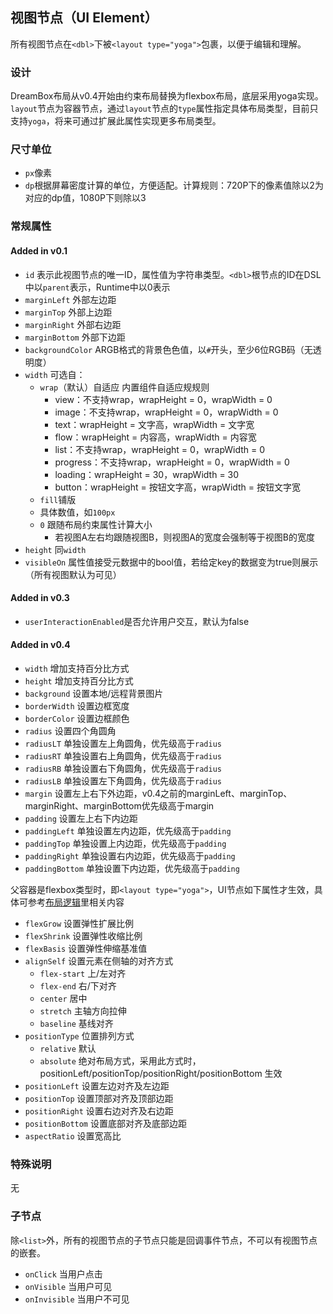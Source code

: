 ## 视图节点（UI Element）

所有视图节点在`<dbl>`下被`<layout type="yoga">`包裹，以便于编辑和理解。

### 设计

DreamBox布局从v0.4开始由约束布局替换为flexbox布局，底层采用yoga实现。`layout`节点为容器节点，通过`layout`节点的`type`属性指定具体布局类型，目前只支持`yoga`，将来可通过扩展此属性实现更多布局类型。

### 尺寸单位

- `px`像素
- `dp`根据屏幕密度计算的单位，方便适配。计算规则：720P下的像素值除以2为对应的dp值，1080P下则除以3

### 常规属性

#### Added in v0.1

- `id` 表示此视图节点的唯一ID，属性值为字符串类型。`<dbl>`根节点的ID在DSL中以`parent`表示，Runtime中以0表示
- `marginLeft` 外部左边距
- `marginTop` 外部上边距
- `marginRight` 外部右边距
- `marginBottom` 外部下边距
- `backgroundColor` ARGB格式的背景色色值，以`#`开头，至少6位RGB码（无透明度）
- `width` 可选自：
  - `wrap`（默认）自适应 内置组件自适应规规则
    - view：不支持wrap，wrapHeight = 0，wrapWidth = 0
    - image：不支持wrap，wrapHeight = 0，wrapWidth = 0
    - text：wrapHeight = 文字高，wrapWidth = 文字宽
    - flow：wrapHeight = 内容高，wrapWidth = 内容宽
    - list：不支持wrap，wrapHeight = 0，wrapWidth = 0
    - progress：不支持wrap，wrapHeight = 0，wrapWidth = 0
    - loading：wrapHeight = 30，wrapWidth = 30
    - button：wrapHeight = 按钮文字高，wrapWidth = 按钮文字宽
  - `fill`铺版
  - 具体数值，如`100px`
  - `0` 跟随布局约束属性计算大小
    - 若视图A左右均跟随视图B，则视图A的宽度会强制等于视图B的宽度
- `height` 同`width`
- `visibleOn` 属性值接受元数据中的bool值，若给定key的数据变为true则展示（所有视图默认为可见）

#### Added in v0.3

- `userInteractionEnabled`是否允许用户交互，默认为false

#### Added in v0.4

- `width` 增加支持百分比方式
- `height` 增加支持百分比方式
- `background` 设置本地/远程背景图片
- `borderWidth` 设置边框宽度
- `borderColor` 设置边框颜色
- `radius` 设置四个角圆角
- `radiusLT` 单独设置左上角圆角，优先级高于`radius`
- `radiusRT` 单独设置右上角圆角，优先级高于`radius`
- `radiusRB` 单独设置右下角圆角，优先级高于`radius`
- `radiusLB` 单独设置左下角圆角，优先级高于`radius`
- `margin` 设置左上右下外边距，v0.4之前的marginLeft、marginTop、marginRight、marginBottom优先级高于margin
- `padding` 设置左上右下内边距
- `paddingLeft` 单独设置左内边距，优先级高于`padding`
- `paddingTop` 单独设置上内边距，优先级高于`padding`
- `paddingRight` 单独设置右内边距，优先级高于`padding`
- `paddingBottom` 单独设置下内边距，优先级高于`padding`

父容器是flexbox类型时，即`<layout type="yoga">`，UI节点如下属性才生效，具体可参考[布局逻辑](https://didi.github.io/DreamBox/#/dsl/layout_logic)里相关内容

- `flexGrow` 设置弹性扩展比例
- `flexShrink` 设置弹性收缩比例
- `flexBasis` 设置弹性伸缩基准值
- `alignSelf` 设置元素在侧轴的对齐方式
  - `flex-start` 上/左对齐
  - `flex-end` 右/下对齐
  - `center` 居中
  - `stretch` 主轴方向拉伸
  - `baseline` 基线对齐
- `positionType` 位置排列方式
  - `relative` 默认
  - `absolute` 绝对布局方式，采用此方式时，positionLeft/positionTop/positionRight/positionBottom 生效
- `positionLeft` 设置左边对齐及左边距
- `positionTop` 设置顶部对齐及顶部边距
- `positionRight` 设置右边对齐及右边距
- `positionBottom` 设置底部对齐及底部边距
- `aspectRatio` 设置宽高比

### 特殊说明

无

### 子节点

除`<list>`外，所有的视图节点的子节点只能是回调事件节点，不可以有视图节点的嵌套。

- `onClick` 当用户点击
- `onVisible` 当用户可见
- `onInvisible` 当用户不可见

